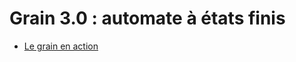 # Grain 3.0 : automate à états finis

* [Le grain en action](http://inriamecsci.github.com/#!/grains/automate-etats-finis-multiple-3)
